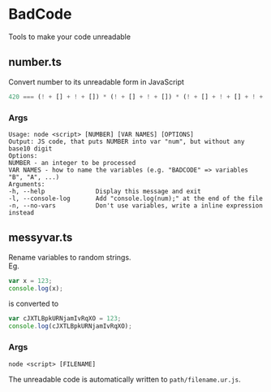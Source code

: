 # BadCode
 Tools to make your code unreadable
## number.ts
Convert number to its unreadable form in JavaScript
```javascript 
420 === (! + [] + ! + []) * (! + [] + ! + []) * (! + [] + ! + [] + ! + []) * (! + [] + ! + [] + ! + [] + ! + [] + ! + []) * (! + [] + ! + [] + ! + [] + ! + [] + ! + [] + ! + [] + ! + []) // true
```
### Args
```
Usage: node <script> [NUMBER] [VAR NAMES] [OPTIONS]
Output: JS code, that puts NUMBER into var "num", but without any base10 digit 
Options:
NUMBER - an integer to be processed
VAR NAMES - how to name the variables (e.g. "BADCODE" => variables "B", "A", ...)
Arguments:
-h, --help              Display this message and exit
-l, --console-log       Add "console.log(num);" at the end of the file
-n, --no-vars           Don't use variables, write a inline expression instead
```
## messyvar.ts
Rename variables to random strings.  
Eg.
```javascript
var x = 123;
console.log(x);
```
is converted to
```javascript
var cJXTLBpkURNjamIvRqXO = 123;
console.log(cJXTLBpkURNjamIvRqXO);
```
### Args
```
node <script> [FILENAME]
```
The unreadable code is automatically written to `path/filename.ur.js`.
